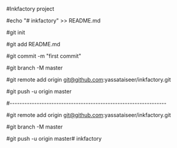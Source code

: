 #Inkfactory project

#echo "# inkfactory" >> README.md

#git init

#git add README.md

#git commit -m "first commit"

#git branch -M master

#git remote add origin git@github.com:yassataiseer/inkfactory.git

#git push -u origin master

#----------------------------------------------------------------

#git remote add origin git@github.com:yassataiseer/inkfactory.git

#git branch -M master

#git push -u origin master# inkfactory
